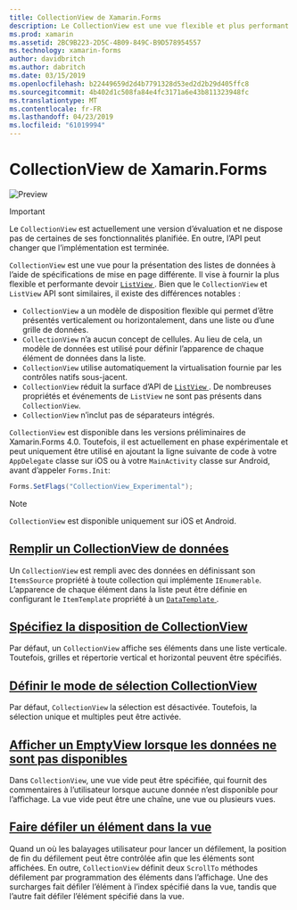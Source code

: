 ```yaml
---
title: CollectionView de Xamarin.Forms
description: Le CollectionView est une vue flexible et plus performant pour la présentation des listes de données à l’aide des spécifications de mise en page différente.
ms.prod: xamarin
ms.assetid: 2BC9B223-2D5C-4B09-849C-B9D578954557
ms.technology: xamarin-forms
author: davidbritch
ms.author: dabritch
ms.date: 03/15/2019
ms.openlocfilehash: b22449659d2d4b7791328d53ed2d2b29d405ffc8
ms.sourcegitcommit: 4b402d1c508fa84e4fc3171a6e43b811323948fc
ms.translationtype: MT
ms.contentlocale: fr-FR
ms.lasthandoff: 04/23/2019
ms.locfileid: "61019994"
---
```

# <a name="xamarinforms-collectionview"></a>CollectionView de Xamarin.Forms

![Preview](~/media/shared/preview.png)

> [!IMPORTANT]
> Le `CollectionView` est actuellement une version d’évaluation et ne dispose pas de certaines de ses fonctionnalités planifiée. En outre, l’API peut changer que l’implémentation est terminée.

`CollectionView` est une vue pour la présentation des listes de données à l’aide de spécifications de mise en page différente. Il vise à fournir la plus flexible et performante devoir [ `ListView` ](xref:Xamarin.Forms.ListView). Bien que le `CollectionView` et `ListView` API sont similaires, il existe des différences notables :

- `CollectionView` a un modèle de disposition flexible qui permet d’être présentés verticalement ou horizontalement, dans une liste ou d’une grille de données.
- `CollectionView` n’a aucun concept de cellules. Au lieu de cela, un modèle de données est utilisé pour définir l’apparence de chaque élément de données dans la liste.
- `CollectionView` utilise automatiquement la virtualisation fournie par les contrôles natifs sous-jacent.
- `CollectionView` réduit la surface d’API de [ `ListView` ](xref:Xamarin.Forms.ListView). De nombreuses propriétés et événements de `ListView` ne sont pas présents dans `CollectionView`.
- `CollectionView` n’inclut pas de séparateurs intégrés.

`CollectionView` est disponible dans les versions préliminaires de Xamarin.Forms 4.0. Toutefois, il est actuellement en phase expérimentale et peut uniquement être utilisé en ajoutant la ligne suivante de code à votre `AppDelegate` classe sur iOS ou à votre `MainActivity` classe sur Android, avant d’appeler `Forms.Init`:

```csharp
Forms.SetFlags("CollectionView_Experimental");
```

> [!NOTE]
> `CollectionView` est disponible uniquement sur iOS et Android.

## <a name="populate-collectionview-with-datapopulate-datamd"></a>[Remplir un CollectionView de données](populate-data.md)

Un `CollectionView` est rempli avec des données en définissant son `ItemsSource` propriété à toute collection qui implémente `IEnumerable`. L’apparence de chaque élément dans la liste peut être définie en configurant le `ItemTemplate` propriété à un [ `DataTemplate` ](xref:Xamarin.Forms.DataTemplate).

## <a name="specify-collectionview-layoutlayoutmd"></a>[Spécifiez la disposition de CollectionView](layout.md)

Par défaut, un `CollectionView` affiche ses éléments dans une liste verticale. Toutefois, grilles et répertorie vertical et horizontal peuvent être spécifiés.

## <a name="set-collectionview-selection-modeselectionmd"></a>[Définir le mode de sélection CollectionView](selection.md)

Par défaut, `CollectionView` la sélection est désactivée. Toutefois, la sélection unique et multiples peut être activée.

## <a name="display-an-emptyview-when-data-is-unavailableemptyviewmd"></a>[Afficher un EmptyView lorsque les données ne sont pas disponibles](emptyview.md)

Dans `CollectionView`, une vue vide peut être spécifiée, qui fournit des commentaires à l’utilisateur lorsque aucune donnée n’est disponible pour l’affichage. La vue vide peut être une chaîne, une vue ou plusieurs vues.

## <a name="scroll-an-item-into-viewscrollingmd"></a>[Faire défiler un élément dans la vue](scrolling.md)

Quand un où les balayages utilisateur pour lancer un défilement, la position de fin du défilement peut être contrôlée afin que les éléments sont affichées. En outre, `CollectionView` définit deux `ScrollTo` méthodes défilement par programmation des éléments dans l’affichage. Une des surcharges fait défiler l’élément à l’index spécifié dans la vue, tandis que l’autre fait défiler l’élément spécifié dans la vue.
